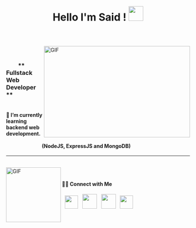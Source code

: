 <h1 align="center">
   
 Hello I'm Said ! 
  <a target="_blank">
    <img src="https://github.com/JayantGoel001/JayantGoel001/blob/master/GIF/Hi.gif" width="40px" />
  </a>
</h1>

<br/>
<br/>
<a target="_blank">
  <img align="right" height="250" width="400" alt="GIF" src="https://github.com/JayantGoel001/JayantGoel001/blob/master/GIF/code.gif">
</a>

<h3>  &emsp;&emsp;&emsp;&emsp;&emsp;&emsp;&emsp;&emsp;** Fullstack Web Developer ** </h3> <h4>   &emsp;&emsp;&emsp;&emsp;&emsp;&emsp;&emsp; 🌱 I’m currently learning backend web development. <br/>  &emsp;&emsp;&emsp;&emsp; &emsp;&emsp;&emsp;&emsp;&emsp;&emsp;&emsp;(NodeJS, ExpressJS and MongoDB) </h4>
 <hr/>
<br/>
<img align="left" alt="GIF" height="150px" src="https://media.giphy.com/media/du3J3cXyzhj75IOgvA/giphy.gif" />
<br/>
<h4> 🤝🏻 Connect with Me </h4>

<p align>
&nbsp; <a href="https://portfolio-msaidugurlu.vercel.app/" target="_blank" rel="noopener noreferrer"><img src="https://img.icons8.com/dusk/64/undefined/domain.png"  width="36" /></a> 
&nbsp; <a href="https://www.linkedin.com/in/ugurlumsaid/" target="_blank" rel="noopener noreferrer"><img src="https://img.icons8.com/plasticine/100/000000/linkedin.png" width="40" /></a>
&nbsp; <a href="mailto:ugurlumsaid@gmail.com" target="_blank" rel="noopener noreferrer"><img src="https://img.icons8.com/plasticine/100/000000/gmail.png"  width="40" /></a>
&nbsp; <a href="https://www.xing.com/profile/MSaid_Ugurlu/cv" target="_blank" rel="noopener noreferrer"><img src="https://img.icons8.com/plasticine/100/undefined/xing.png" width="36" /></a>
</p>


<br/>
<br/>


